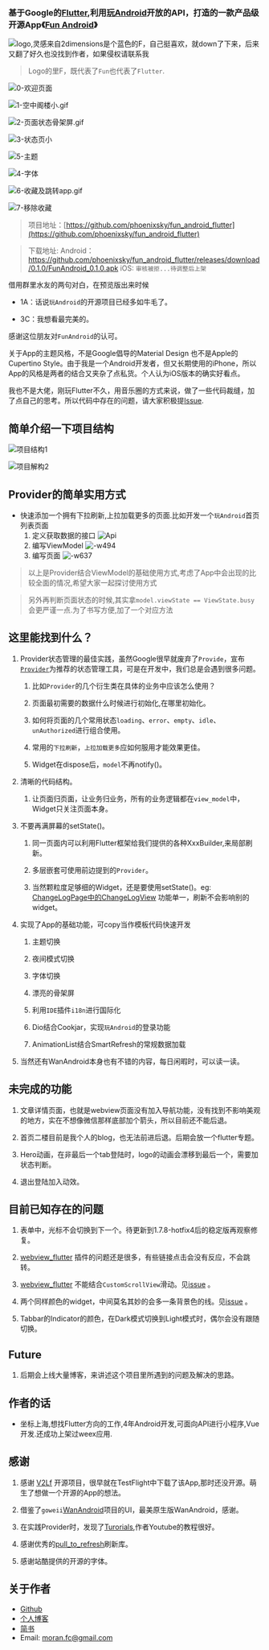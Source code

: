 ### 基于Google的[Flutter](https://flutter.dev),利用[玩Android](https://wanandroid.com/)开放的API，打造的一款产品级开源App《[Fun Android](https://github.com/phoenixsky/fun_android_flutter)》

![logo,灵感来自2dimensions是个蓝色的F，自己挺喜欢，就down了下来，后来又翻了好久也没找到作者，如果侵权请联系我](https://upload-images.jianshu.io/upload_images/581515-f3a4b2e4392e63bf.png?imageMogr2/auto-orient/strip%7CimageView2/2/w/500) 

> Logo的里F，既代表了`Fun`也代表了`Flutter`.

![0-欢迎页面](http://blogimgs.phoenixsky.cn/2019-08-22-0-%E6%AC%A2%E8%BF%8E%E9%A1%B5%E9%9D%A2.gif)

![1-空中阁楼小.gif](https://upload-images.jianshu.io/upload_images/581515-54b8e7498039dc11.gif?imageMogr2/auto-orient/strip)

![2-页面状态骨架屏.gif](https://upload-images.jianshu.io/upload_images/581515-383fba933a0abbbc.gif?imageMogr2/auto-orient/strip)

![3-状态页小](https://upload-images.jianshu.io/upload_images/581515-b94dfce6335bc25d.gif?imageMogr2/auto-orient/strip)

![5-主题](http://blogimgs.phoenixsky.cn/2019-08-22-5-%E4%B8%BB%E9%A2%98.gif)

![4-字体](http://blogimgs.phoenixsky.cn/2019-08-22-4-%E5%AD%97%E4%BD%93.gif)

![6-收藏及跳转app.gif](https://upload-images.jianshu.io/upload_images/581515-6de61fdded963914.gif?imageMogr2/auto-orient/strip)

![7-移除收藏](http://blogimgs.phoenixsky.cn/2019-08-22-7-%E7%A7%BB%E9%99%A4%E6%94%B6%E8%97%8F.gif)


> 项目地址：[https://github.com/phoenixsky/fun_android_flutter](https://github.com/phoenixsky/fun_android_flutter)

> 下载地址: 
Android：https://github.com/phoenixsky/fun_android_flutter/releases/download/0.1.0/FunAndroid_0.1.0.apk
iOS: `审核被拒...待调整后上架`

借用群里水友的两句对白，在预览版出来时候

*   1A：话说`玩Android`的开源项目已经多如牛毛了。

*   3C：我想看最完美的。

感谢这位朋友对`FunAndroid`的认可。

关于App的主题风格，不是Google倡导的Material Design 也不是Apple的Cupertino Style。由于我是一个Android开发者，但又长期使用的iPhone，所以App的风格是两者的结合又夹杂了点私货。个人认为iOS版本的确实好看点。

我也不是大佬，刚玩Flutter不久，用音乐圈的方式来说，做了一些代码裁缝，加了点自己的思考。所以代码中存在的问题，请大家积极提[Issue](https://github.com/phoenixsky/fun_android_flutter/issues).

## 简单介绍一下项目结构

  ![项目结构1](https://upload-images.jianshu.io/upload_images/581515-74078e828d25fa7b.png?imageMogr2/auto-orient/strip%7CimageView2/2/w/1240)

  ![项目解构2](https://upload-images.jianshu.io/upload_images/581515-362f48ef83763615.png?imageMogr2/auto-orient/strip%7CimageView2/2/w/1240)

## Provider的简单实用方式
*  快速添加一个拥有下拉刷新,上拉加载更多的页面.比如开发一个`玩Android`首页列表页面
    1. 定义获取数据的接口
        ![Api](http://blogimgs.phoenixsky.cn/2019-08-23-15665325063583.jpg)
    2. 编写ViewModel
        ![-w494](http://blogimgs.phoenixsky.cn/2019-08-23-15665326497907.jpg)
    3. 编写页面
        ![-w637](http://blogimgs.phoenixsky.cn/2019-08-23-15665326957741.jpg)

> 以上是Provider结合ViewModel的基础使用方式,考虑了App中会出现的比较全面的情况,希望大家一起探讨使用方式

> 另外再判断页面状态的时候,其实拿`model.viewState == ViewState.busy`会更严谨一点.为了书写方便,加了一个对应方法     

## 这里能找到什么？

1.  Provider状态管理的最佳实践，虽然Google很早就废弃了`Provide`，宣布[`Provider`](https://github.com/rrousselGit/provider)为推荐的状态管理工具，可是在开发中，我们总是会遇到很多问题。

    1.  比如`Provider`的几个衍生类在具体的业务中应该怎么使用？

    2.  页面最初需要的数据什么时候进行初始化,在哪里初始化。

    3.  如何将页面的几个常用状态`loading`、`error`、`empty`、`idle`、`unAuthorized`进行组合使用。

    4.  常用的`下拉刷新`，`上拉加载更多`应如何服用才能效果更佳。

    5.  Widget在dispose后，`model`不再notify()。

2.  清晰的代码结构。

    1.  让页面归页面，让业务归业务，所有的业务逻辑都在`view_model`中，Widget只关注页面本身。

3.  不要再满屏幕的setState()。

    1.  同一页面内可以利用Flutter框架给我们提供的各种XxxBuilder,来局部刷新。

    2.  多层嵌套可使用前边提到的`Provider`。

    3.  当然颗粒度足够细的Widget，还是要使用setState()。eg: [ChangeLogPage中的ChangeLogView](https://github.com/phoenixsky/fun_android_flutter/blob/6b4167c5f540b0c656c97ac8fe71a861601649d2/lib/ui/page/change_log_page.dart) 功能单一，刷新不会影响别的widget。

4.  实现了App的基础功能，可copy当作模板代码快速开发

    1.  主题切换

    2.  夜间模式切换

    3.  字体切换

    4.  漂亮的骨架屏

    5.  利用`IDE`插件`i18n`进行国际化

    6.  Dio结合Cookjar，实现`玩Android`的登录功能

    7.  AnimationList结合SmartRefresh的常规数据加载

5.  当然还有WanAndroid本身也有不错的内容，每日闲暇时，可以读一读。

## 未完成的功能

1.  文章详情页面，也就是webview页面没有加入导航功能，没有找到不影响美观的地方，实在不想像微信那样底部加个箭头，所以目前还不能后退。

2.  首页二楼目前是我个人的blog，也无法前进后退。后期会放一个flutter专题。

3.  Hero动画，在非最后一个tab登陆时，logo的动画会漂移到最后一个，需要加状态判断。

4.  退出登陆加入动效。

## 目前已知存在的问题

1.  表单中，光标不会切换到下一个。待更新到1.7.8-hotfix4后的稳定版再观察修复。

2.  [webview_flutter](https://pub.dev/packages/webview_flutter) 插件的问题还是很多，有些链接点击会没有反应，不会跳转。

3.  [webview_flutter](https://pub.dev/packages/webview_flutter) 不能结合`CustomScrollView`滑动。见[issue](https://github.com/flutter/flutter/issues/31243#issuecomment-521564216) 。

4.  两个同样颜色的widget，中间莫名其妙的会多一条背景色的线。见[issue](https://github.com/flutter/flutter/issues/14288) 。


5.  Tabbar的Indicator的颜色，在Dark模式切换到Light模式时，偶尔会没有跟随切换。

## Future

1.  后期会上线大量博客，来讲述这个项目里所遇到的问题及解决的思路。

## 作者的话

* 坐标上海,想找Flutter方向的工作,4年Android开发,可面向API进行小程序,Vue开发.还成功上架过weex应用.

## 感谢

1.  感谢 [V2Lf](https://github.com/w4mxl/V2LF) 开源项目，很早就在TestFlight中下载了该App,那时还没开源。萌生了想做一个开源的App的想法。

2.  借鉴了`goweii`[WanAndroid](https://github.com/goweii/WanAndroid)项目的UI，最美原生版WanAndroid，感谢。

3.  在实践Provider时，发现了[Turorials](https://github.com/FilledStacks/flutter-tutorials),作者Youtube的教程很好。

4.  感谢优秀的[pull_to_refresh](https://pub.dev/packages/pull_to_refresh)刷新库。

5.  感谢站酷提供的开源的字体。

## 关于作者
* [Github](https://github.com/phoenixsky)
* [个人博客](http://blog.phoenixsky.cn/)
* [简书](https://www.jianshu.com/u/145e6297cb26)
* Email: moran.fc@gmail.com

